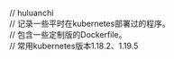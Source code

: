 // huluanchi  
// 记录一些平时在kubernetes部署过的程序。  
// 包含一些定制版的Dockerfile。  
// 常用kubernetes版本1.18.2、1.19.5  
